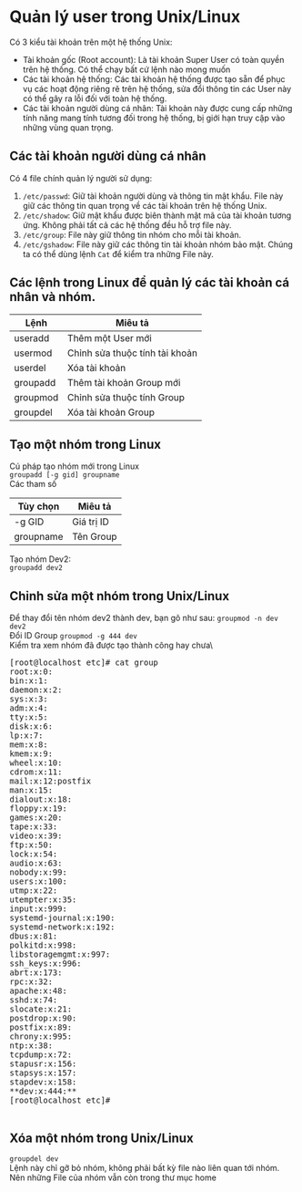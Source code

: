 # Quản lý user trong Unix/Linux
Có 3 kiểu tài khoản trên một hệ thống Unix:
- Tài khoản gốc (Root account): Là tài khoản Super User có toàn quyền trên hệ thống. Có thể chạy bất cứ lệnh nào mong muốn
- Các tài khoản hệ thống: Các tài khoản hệ thống được tạo sẵn để phục vụ các hoạt động riêng rẽ trên hệ thống, sửa đổi thông tin các User này có thể gây ra lỗi đối với toàn hệ thống.
- Các tài khoản người dùng cá nhân: Tài khoản này được cung cấp những tính năng mang tính tương đối trong hệ thống, bị giới hạn truy cập vào những vùng quan trọng.

## Các tài khoản người dùng cá nhân
Có 4 file chính quản lý người sử dụng:
1. `/etc/passwd`: Giữ tài khoản người dùng và thông tin mật khẩu. File này giữ các thông tin quan trọng về các tài khoản trên hệ thống Unix.
2. `/etc/shadow`: Giữ mật khẩu được biên thành mật mã của tài khoản tương ứng. Không phải tất cả các hệ thống đều hỗ trợ file này.
3. `/etc/group`: File này giữ thông tin nhóm cho mỗi tài khoản.
4. `/etc/gshadow`: File này giữ các thông tin tài khoản nhóm bảo mật.
Chúng ta có thể dùng lệnh `Cat` để kiểm tra những File này.

## Các lệnh trong Linux để quản lý các tài khoản cá nhân và nhóm.
|Lệnh|Miêu tả|
|---|---|
|useradd|Thêm một User mới|
|usermod|Chỉnh sửa thuộc tính tài khoản|
|userdel|Xóa tài khoản|
|groupadd|Thêm tài khoản Group mới|
|groupmod|Chỉnh sửa thuộc tính Group|
|groupdel|Xóa tài khoản Group|

## Tạo một nhóm trong Linux
Cú pháp tạo nhóm mới trong Linux\
`groupadd [-g gid] groupname`\
Các tham số

|Tùy chọn|Miêu tả|
|---|---|
|-g GID|Giá trị ID|
|groupname|Tên Group|

Tạo nhóm Dev2:\
`groupadd dev2`
## Chỉnh sửa một nhóm trong Unix/Linux
Để thay đổi tên nhóm dev2 thành dev, bạn gõ như sau:
`groupmod -n dev dev2`\
Đổi ID Group
`groupmod -g 444 dev`\
Kiểm tra xem nhóm đã được tạo thành công hay chưa\

<pre>[root@localhost etc]# cat group
root:x:0:
bin:x:1:
daemon:x:2:
sys:x:3:
adm:x:4:
tty:x:5:
disk:x:6:
lp:x:7:
mem:x:8:
kmem:x:9:
wheel:x:10:
cdrom:x:11:
mail:x:12:postfix
man:x:15:
dialout:x:18:
floppy:x:19:
games:x:20:
tape:x:33:
video:x:39:
ftp:x:50:
lock:x:54:
audio:x:63:
nobody:x:99:
users:x:100:
utmp:x:22:
utempter:x:35:
input:x:999:
systemd-journal:x:190:
systemd-network:x:192:
dbus:x:81:
polkitd:x:998:
libstoragemgmt:x:997:
ssh_keys:x:996:
abrt:x:173:
rpc:x:32:
apache:x:48:
sshd:x:74:
slocate:x:21:
postdrop:x:90:
postfix:x:89:
chrony:x:995:
ntp:x:38:
tcpdump:x:72:
stapusr:x:156:
stapsys:x:157:
stapdev:x:158:
**dev:x:444:**
[root@localhost etc]#

</pre>

## Xóa một nhóm trong Unix/Linux
`groupdel dev`\
Lệnh này chỉ gỡ bỏ nhóm, không phải bất kỳ file nào liên quan tới nhóm. Nên những File của nhóm vẫn còn trong thư mục home
